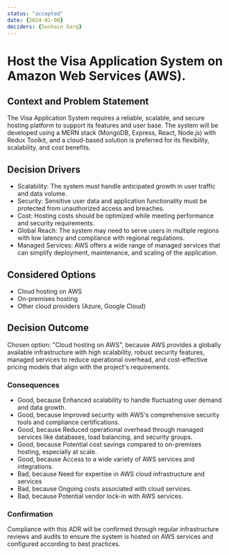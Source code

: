 ```yaml
---
status: "accepted"
date: {2024-01-06}
deciders: {Sushain Garg}
---
```

# Host the Visa Application System on Amazon Web Services (AWS).

## Context and Problem Statement

The Visa Application System requires a reliable, scalable, and secure hosting platform to support its features and user base. The system will be developed using a MERN stack (MongoDB, Express, React, Node.js) with Redux Toolkit, and a cloud-based solution is preferred for its flexibility, scalability, and cost benefits.


## Decision Drivers

* Scalability: The system must handle anticipated growth in user traffic and data volume.
* Security: Sensitive user data and application functionality must be protected from unauthorized access and breaches.
* Cost: Hosting costs should be optimized while meeting performance and security requirements.
* Global Reach: The system may need to serve users in multiple regions with low latency and compliance with regional regulations.
* Managed Services: AWS offers a wide range of managed services that can simplify deployment, maintenance, and scaling of the application.


## Considered Options

* Cloud hosting on AWS
* On-premises hosting
* Other cloud providers (Azure, Google Cloud)

## Decision Outcome

Chosen option: "Cloud hosting on AWS", because
AWS provides a globally available infrastructure with high scalability, robust security features, managed services to reduce operational overhead, and cost-effective pricing models that align with the project's requirements.

### Consequences

* Good, because Enhanced scalability to handle fluctuating user demand and data growth.
* Good, because Improved security with AWS's comprehensive security tools and compliance certifications.
* Good, because Reduced operational overhead through managed services like databases, load balancing, and security groups.
* Good, because Potential cost savings compared to on-premises hosting, especially at scale.
* Good, because Access to a wide variety of AWS services and integrations.
* Bad, because Need for expertise in AWS cloud infrastructure and services
* Bad, because Ongoing costs associated with cloud services.
* Bad, because Potential vendor lock-in with AWS services.


### Confirmation

Compliance with this ADR will be confirmed through regular infrastructure reviews and audits to ensure the system is hosted on AWS services and configured according to best practices.

